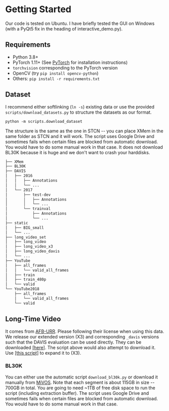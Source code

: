# Getting Started

Our code is tested on Ubuntu. I have briefly tested the GUI on Windows (with a PyQt5 fix in the heading of interactive_demo.py).

## Requirements

* Python 3.8+
* PyTorch 1.11+ (See [PyTorch](https://pytorch.org/) for installation instructions)
* `torchvision` corresponding to the PyTorch version
* OpenCV (try `pip install opencv-python`)
* Others: `pip install -r requirements.txt`

## Dataset

I recommend either softlinking (`ln -s`) existing data or use the provided `scripts/download_datasets.py` to structure the datasets as our format.

`python -m scripts.download_dataset`

The structure is the same as the one in STCN -- you can place XMem in the same folder as STCN and it will work.
The script uses Google Drive and sometimes fails when certain files are blocked from automatic download. You would have to do some manual work in that case.
It does not download BL30K because it is huge and we don't want to crash your harddisks.

```bash
├── XMem
├── BL30K
├── DAVIS
│   ├── 2016
│   │   ├── Annotations
│   │   └── ...
│   └── 2017
│       ├── test-dev
│       │   ├── Annotations
│       │   └── ...
│       └── trainval
│           ├── Annotations
│           └── ...
├── static
│   ├── BIG_small
│   └── ...
├── long_video_set
│   ├── long_video
│   ├── long_video_x3
│   ├── long_video_davis
│   └── ...
├── YouTube
│   ├── all_frames
│   │   └── valid_all_frames
│   ├── train
│   ├── train_480p
│   └── valid
└── YouTube2018
    ├── all_frames
    │   └── valid_all_frames
    └── valid
```

## Long-Time Video

It comes from [AFB-URR](https://github.com/xmlyqing00/AFB-URR). Please following their license when using this data. We release our extended version (X3) and corresponding `_davis` versions such that the DAVIS evaluation can be used directly. They can be downloaded [[here]](https://drive.google.com/uc?id=100MxAuV0_UL20ca5c-5CNpqQ5QYPDSoz). The script above would also attempt to download it. Use [[this script]](https://github.com/hkchengrex/XMem/blob/main/scripts/expand_long_vid.py) to expand it to (X3).

### BL30K

You can either use the automatic script `download_bl30k.py` or download it manually from [MiVOS](https://github.com/hkchengrex/MiVOS/#bl30k). Note that each segment is about 115GB in size -- 700GB in total. You are going to need ~1TB of free disk space to run the script (including extraction buffer).
The script uses Google Drive and sometimes fails when certain files are blocked from automatic download. You would have to do some manual work in that case.
